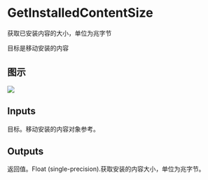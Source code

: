 # GetInstalledContentSize

获取已安装内容的大小，单位为兆字节

目标是移动安装的内容

## 图示

![]($-20221218-20061662.png)

## Inputs

目标。移动安装的内容对象参考。  

## Outputs

返回值。Float (single-precision).获取安装的内容大小，单位为兆字节。
